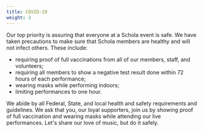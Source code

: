 ```yaml
---
title: COVID-19
weight: 3
---
```


Our top priority is assuring that everyone at a Schola event is safe.
We have taken precautions to make sure that Schola members are healthy
and will not infect others. These include:
- requiring proof of full vaccinations from all of our members, staff, and volunteers;
- requiring all members to show a negative test result done within 72 hours of each performance;
- wearing masks while performing indoors;
- limiting performances to one hour.

We abide by all Federal, State, and local health and safety
requirements and guidelines. We ask that you, our loyal supporters, join us
by showing proof of full vaccination and wearing masks while attending our live
performances. Let's share our love of music, but do it safely.

